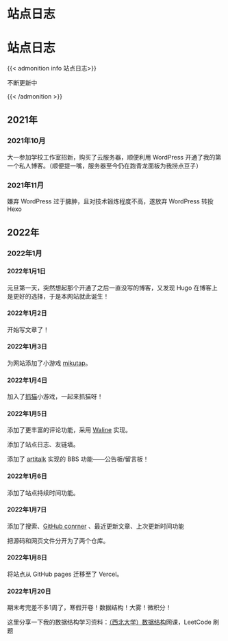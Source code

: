 # 站点日志


# 站点日志

{{< admonition info 站点日志>}}

不断更新中 <i class="fas fa-sync fa-spin"></i>

{{< /admonition >}}

## 2021年

### 2021年10月

大一参加学校工作室招新，购买了云服务器，顺便利用 WordPress 开通了我的第一个私人博客。（顺便提一嘴，服务器至今仍在跑青龙面板为我捞点豆子）

### 2021年11月

嫌弃 WordPress 过于臃肿，且对技术锻炼程度不高，遂放弃 WordPress 转投 Hexo

## 2022年

### 2022年1月

#### 2022年1月1日

元旦第一天，突然想起那个开通了之后一直没写的博客，又发现 Hugo 在博客上是更好的选择，于是本网站就此诞生！

#### 2022年1月2日

开始写文章了！

#### 2022年1月3日

为网站添加了小游戏 [mikutap](https://aidn.jp/mikutap/)。

#### 2022年1月4日

加入了[抓猫](https://github.com/ganlvtech/phaser-catch-the-cat)小游戏，一起来抓猫呀！

#### 2022年1月5日

添加了更丰富的评论功能，采用 [Waline](https://waline.js.org/) 实现。

添加了站点日志、友链墙。

添加了 [artitalk](https://artitalk.js.org/) 实现的 BBS 功能——公告板/留言板！

#### 2022年1月6日

添加了站点持续时间功能。

#### 2022年1月7日

添加了搜索、[GitHub conrner](https://tholman.com/github-corners/)  、最近更新文章、上次更新时间功能

把源码和网页文件分开为了两个仓库。

#### 2022年1月8日

将站点从 GitHub pages 迁移至了 Vercel。

#### 2022年1月20日

期末考完差不多1周了，寒假开卷！数据结构！大雾！微积分！

这里分享一下我的数据结构学习资料：[（西北大学）数据结构](https://www.bilibili.com/video/BV1y7411R7ob)网课，LeetCode 刷题

